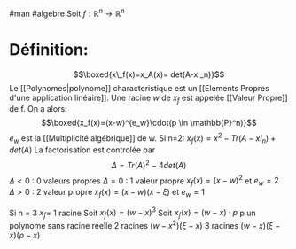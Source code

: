 #man #algebre
Soit $f:\mathbb{R}^n\to\mathbb{R}^n$
# Définition:
$$\boxed{x\_f(x)=x_A(x)= det(A-xI_n)}$$
Le [[Polynomes|polynome]] characteristique est un [[Elements Propres d'une application linéaire]].
Une racine $w$ de $x_f$ est appelée [[Valeur Propre]] de f. On a alors:
$$\boxed{x_f(x)=(x-w)^{e_w}\cdot(p \in \mathbb{P}^n)}$$
$e_w$ est la [[Multiplicité algébrique]] de w.
Si n=2:
$x_f(x)= x^2-Tr(A-xI_n)+det(A)$
La factorisation est controlée par
$$\Delta = Tr(A)^2-4det(A)$$
$\Delta < 0$ : 0 valeurs propres 
$\Delta = 0$ : 1 valeur propre $x_f(x)=(x-w)^2$ et $e_w=2$
$\Delta > 0$ : 2 valeur propre $x_f(x)=(x-w)(x-\xi)$ et $e_w=1$

Si n = 3
$x_f$=
1 racine  Soit $x_f(x)= (w-x)^3$ Soit $x_f(x)= (w-x)\cdot p$ p un polynome sans racine réelle
2 racines $(w-x^2)(\xi-x)$
3 racines $(w-x)(\xi-x)(\rho-x)$
